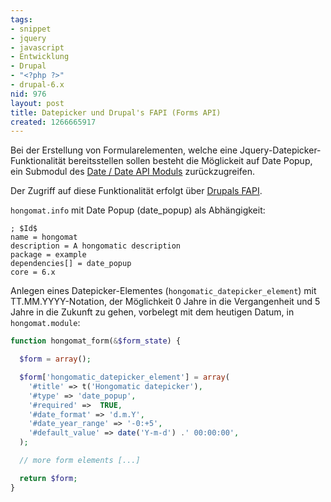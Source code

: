 ```yaml
---
tags:
- snippet
- jquery
- javascript
- Entwicklung
- Drupal
- "<?php ?>"
- drupal-6.x
nid: 976
layout: post
title: Datepicker und Drupal's FAPI (Forms API)
created: 1266665917
---
```

Bei der Erstellung von Formularelementen,
welche eine Jquery-Datepicker-Funktionalität bereitsstellen sollen 
besteht die Möglickeit auf Date Popup, ein Submodul des <a href="http://drupal.org/project/date" title="Date / Date API Moduls">Date / Date API Moduls</a> zurückzugreifen. 

Der Zugriff auf diese Funktionalität erfolgt über <a href="http://api.drupal.org/api/drupal/developer--topics--forms_api_reference.html" title="Forms API">Drupals FAPI</a>.
<!--break-->
```hongomat.info``` mit Date Popup (date_popup) als Abhängigkeit:

```
; $Id$
name = hongomat
description = A hongomatic description
package = example
dependencies[] = date_popup
core = 6.x
```

Anlegen eines Datepicker-Elementes (```hongomatic_datepicker_element```) mit TT.MM.YYYY-Notation, 
der Möglichkeit 0 Jahre in die Vergangenheit und 5 Jahre in die Zukunft zu gehen, vorbelegt mit dem heutigen Datum,
in ```hongomat.module```:
```php
function hongomat_form(&$form_state) {

  $form = array();

  $form['hongomatic_datepicker_element'] = array(
    '#title' => t('Hongomatic datepicker'),
    '#type' => 'date_popup',
    '#required' =>  TRUE,
    '#date_format' => 'd.m.Y',
    '#date_year_range' => '-0:+5',
    '#default_value' => date('Y-m-d') .' 00:00:00',
  );

  // more form elements [...]

  return $form;
}
```
